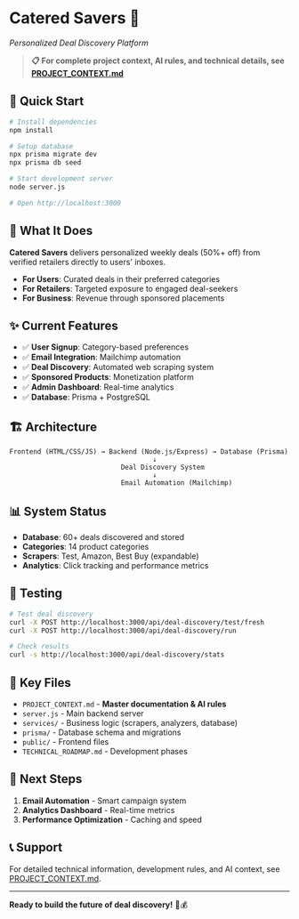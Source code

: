 # Catered Savers 🎯
*Personalized Deal Discovery Platform*

> **📋 For complete project context, AI rules, and technical details, see [PROJECT_CONTEXT.md](./PROJECT_CONTEXT.md)**

## 🚀 Quick Start

```bash
# Install dependencies
npm install

# Setup database
npx prisma migrate dev
npx prisma db seed

# Start development server
node server.js

# Open http://localhost:3000
```

## 🎯 What It Does

**Catered Savers** delivers personalized weekly deals (50%+ off) from verified retailers directly to users' inboxes.

- **For Users**: Curated deals in their preferred categories
- **For Retailers**: Targeted exposure to engaged deal-seekers  
- **For Business**: Revenue through sponsored placements

## ✨ Current Features

- ✅ **User Signup**: Category-based preferences
- ✅ **Email Integration**: Mailchimp automation
- ✅ **Deal Discovery**: Automated web scraping system
- ✅ **Sponsored Products**: Monetization platform
- ✅ **Admin Dashboard**: Real-time analytics
- ✅ **Database**: Prisma + PostgreSQL

## 🏗️ Architecture

```
Frontend (HTML/CSS/JS) → Backend (Node.js/Express) → Database (Prisma)
                                    ↓
                            Deal Discovery System
                                    ↓
                            Email Automation (Mailchimp)
```

## 📊 System Status

- **Database**: 60+ deals discovered and stored
- **Categories**: 14 product categories
- **Scrapers**: Test, Amazon, Best Buy (expandable)
- **Analytics**: Click tracking and performance metrics

## 🧪 Testing

```bash
# Test deal discovery
curl -X POST http://localhost:3000/api/deal-discovery/test/fresh
curl -X POST http://localhost:3000/api/deal-discovery/run

# Check results
curl -s http://localhost:3000/api/deal-discovery/stats
```

## 📁 Key Files

- `PROJECT_CONTEXT.md` - **Master documentation & AI rules**
- `server.js` - Main backend server
- `services/` - Business logic (scrapers, analyzers, database)
- `prisma/` - Database schema and migrations
- `public/` - Frontend files
- `TECHNICAL_ROADMAP.md` - Development phases

## 🎯 Next Steps

1. **Email Automation** - Smart campaign system
2. **Analytics Dashboard** - Real-time metrics
3. **Performance Optimization** - Caching and speed

## 📞 Support

For detailed technical information, development rules, and AI context, see [PROJECT_CONTEXT.md](./PROJECT_CONTEXT.md).

---

**Ready to build the future of deal discovery!** 🚀💰